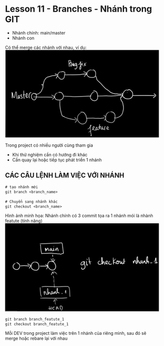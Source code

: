 # Lesson 11 - Branches - Nhánh trong GIT

- Nhánh chính: main/master
- Nhánh con

Có thể merge các nhánh với nhau, ví dụ:
![Alt text](image.png)

Trong project có nhiều người cùng tham gia
- Khi thử nghiệm cần có hướng đi khác 
- Cần quay lại hoặc tiếp tục phát triển 1 nhánh

## CÁC CÂU LỆNH LÀM VIỆC VỚI NHÁNH 

```shell
# tạo nhánh mới
git branch <branch_name>

# Chuyển sang nhánh khác 
git checkout <branch_name>

```
Hình ảnh minh họa:
Nhánh chính có 3 commit 
tọa ra 1 nhánh mói là nhành featute (tính năng)
![ ](image-1.png)
```shell
git branch branch_featute_1
git checkout branch_featute_1
```
Mỗi DEV trong project làm việc trên 1 nhánh của riêng mình, sau đó sẽ merge hoặc rebare lại với nhau
  


